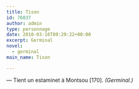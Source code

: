 ```yaml
---
title: Tison
id: 76037
author: admin
type: personnage
date: 2010-03-16T09:29:22+00:00
excerpt: Germinal
novel:
  - germinal
main_name: Tison

---
```

— Tient un estaminet à Montsou [170]. _(Germinal.)_
